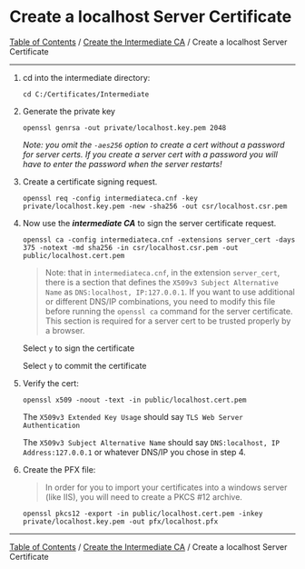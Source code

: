 # Create a localhost Server Certificate

[Table of Contents](../../../README.md#table-of-contents) / [Create the Intermediate CA](README.md) / Create a localhost Server Certificate

---------------------------------------------------------------------------------------

1. cd into the intermediate directory:

       cd C:/Certificates/Intermediate

2. Generate the private key

       openssl genrsa -out private/localhost.key.pem 2048

   *Note: you omit the `-aes256` option to create a cert without a password for server certs. If you create a server cert with a password you will have to enter the password when the server restarts!*

3. Create a certificate signing request.

       openssl req -config intermediateca.cnf -key private/localhost.key.pem -new -sha256 -out csr/localhost.csr.pem

4. Now use the ***intermediate CA*** to sign the server certificate request.

       openssl ca -config intermediateca.cnf -extensions server_cert -days 375 -notext -md sha256 -in csr/localhost.csr.pem -out public/localhost.cert.pem

   > Note: that in `intermediateca.cnf`, in the extension `server_cert`, there is a section that defines the `X509v3 Subject Alternative Name` as `DNS:localhost, IP:127.0.0.1`.  If you want to use additional or different DNS/IP combinations, you need to modify this file before running the `openssl ca` command for the server certificate.  This section is required for a server cert to be trusted properly by a browser.

   Select `y` to sign the certificate

   Select `y` to commit the certificate

5. Verify the cert:

       openssl x509 -noout -text -in public/localhost.cert.pem

   The `X509v3 Extended Key Usage` should say `TLS Web Server Authentication`

   The `X509v3 Subject Alternative Name` should say `DNS:localhost, IP Address:127.0.0.1` or whatever DNS/IP you chose in step 4.

6. Create the PFX file:

   > In order for you to import your certificates into a windows server (like IIS), you will need to create a PKCS #12 archive.

       openssl pkcs12 -export -in public/localhost.cert.pem -inkey private/localhost.key.pem -out pfx/localhost.pfx

---------------------------------------------------------------------------------------

[Table of Contents](../../../README.md#table-of-contents) / [Create the Intermediate CA](README.md) / Create a localhost Server Certificate